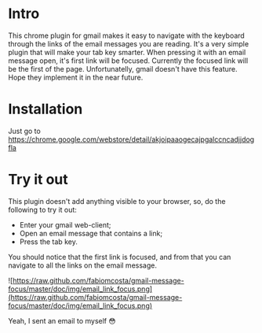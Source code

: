 # Intro

This chrome plugin for gmail makes it easy to navigate with the keyboard through the links of the email messages you are reading.
It's a very simple plugin that will make your tab key smarter. When pressing it with an email message open, it's first link will be focused. Currently the focused link will be the first of the page.
Unfortunatelly, gmail doesn't have this feature. Hope they implement it in the near future.

# Installation

Just go to https://chrome.google.com/webstore/detail/akjoipaaogecajpgalccncadjjdogfla

# Try it out

This plugin doesn't add anything visible to your browser, so,
do the following to try it out:

* Enter your gmail web-client;
* Open an email message that contains a link;
* Press the tab key.

You should notice that the first link is focused, and from that you can navigate to all the links on the email message.

![https://raw.github.com/fabiomcosta/gmail-message-focus/master/doc/img/email_link_focus.png](https://raw.github.com/fabiomcosta/gmail-message-focus/master/doc/img/email_link_focus.png)

Yeah, I sent an email to myself :flushed:

